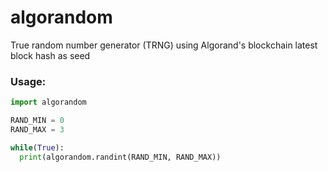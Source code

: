 # algorandom
True random number generator (TRNG) using Algorand's blockchain latest block hash as seed

### Usage:
```python
import algorandom

RAND_MIN = 0
RAND_MAX = 3

while(True):
  print(algorandom.randint(RAND_MIN, RAND_MAX))
  ```
